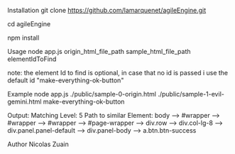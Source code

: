 Installation
git clone https://github.com/lamarquenet/agileEngine.git

cd agileEngine

npm install

Usage
node app.js origin_html_file_path sample_html_file_path elementIdToFind 

note: the element Id to find is optional, in case that no id is passed i use the default id "make-everything-ok-button"

Example
node app.js ./public/sample-0-origin.html ./public/sample-1-evil-gemini.html make-everything-ok-button

Output:
Matching Level: 5
Path to similar Element: body  --> #wrapper --> #wrapper --> #wrapper --> #page-wrapper --> div.row --> div.col-lg-8 --> div.panel.panel-default --> div.panel-body --> a.btn.btn-success

Author
Nicolas Zuain